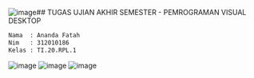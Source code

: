 ![image](https://github.com/Afatyu/Pemrograman-Visual/assets/72727701/262150c8-b2f3-4761-8dbb-b3dfc6a9e790)## TUGAS UJIAN AKHIR SEMESTER - PEMROGRAMAN VISUAL DESKTOP

```bash
Nama  : Ananda Fatah
Nim   : 312010186
Kelas : TI.20.RPL.1
```
![image](https://github.com/Afatyu/Pemrograman-Visual/assets/72727701/f3fa9e8b-dfd6-4a60-8f4e-8b4181f0245e)
![image](https://github.com/Afatyu/Pemrograman-Visual/assets/72727701/116f78d2-19ba-4006-9e38-1b5b5666a725)
![image](https://github.com/Afatyu/Pemrograman-Visual/assets/72727701/de36dde6-edc2-43ca-8265-bdaad47244ed)

